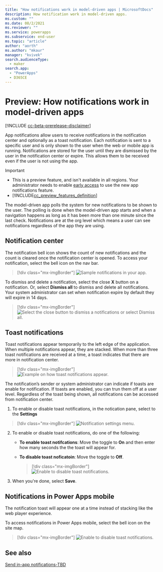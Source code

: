 ```yaml
---
title: "How notifications work in model-driven apps | MicrosoftDocs"
description: How notification work in model-driven apps.
ms.custom: ""
ms.date: 08/2/2021
ms.reviewer: ""
ms.service: powerapps
ms.subservice: end-user
ms.topic: "article"
author: "aorth"
ms.author: "mkaur"
manager: "kvivek"
search.audienceType: 
  - maker
search.app: 
  - "PowerApps"
  - D365CE
---
```


# Preview: How notifications work in model-driven apps 

[!INCLUDE [cc-beta-prerelease-disclaimer](../includes/cc-beta-prerelease-disclaimer.md)]

App notifications allow users to receive notifications in the notification center and optionally as a toast notification. Each notification is sent to a specific user and is only shown to the user when the web or mobile app is running. Notifications are stored for the user until they are dismissed by the user in the notification center or expire. This allows them to be received even if the user is not using the app.  

> [!IMPORTANT]
> - This is a preview feature, and isn't available in all regions. Your administrator needs to enable [early access](/power-platform/admin/opt-in-early-access-updates) to use the new app notifications feature.
> - [!INCLUDE[cc_preview_features_definition](../includes/cc-preview-features-definition.md)]

The model-driven app polls the system for new notifications to be shown to the user.  The polling is done when the model-driven app starts and when a navigation happens as long as it has been more than one minute since the last check.  Notifications are at the org level which means a user can see notifications regardless of the app they are using.

## Notification center

The notification bell icon shows the count of new notifications and the count is cleared once the notification center is opened. To access your notification, select the bell icon on the nav bar. 


 > [!div class="mx-imgBorder"] 
 > ![Sample notifications in your app.](media/notifications-bell.png)  


To dismiss and delete a notification, select the close **X** button on a notification. Or, select **Dismiss all** to dismiss and delete all notifications. Your system administrator can set when notification expire by default they will expire in 14 days.

 > [!div class="mx-imgBorder"] 
 > ![Select the close button to dismiss a notifications or select Dismiss all.](media/notifications-dismiss.png)  


## Toast notifications

Toast notifications appear temporarily to the left edge of the application. When multiple notifications appear, they are stacked. When more than three toast notifications are received at a time, a toast indicates that there are more in notification center.

> [!div class="mx-imgBorder"] 
> ![Example on how toast notifications appear.](media/notifications-toast.png)  


The notification’s sender or system administrator can indicate if toasts are enable for notification. If toasts are enabled, you can trun them off at a user level. Regardless of the toast being shown, all notifications can be accessed from notification center.


1. To enable or disable toast notifications, in the notication pane, select to the **Settings** 

 > [!div class="mx-imgBorder"] 
 > ![Notification settings menu.](media/notifications-settings.png)  

2. To enable or disable toast notifications, do one of the following:

    - **To enable toast notifcations**: Move the toggle to **On** and then enter how many seconds the the toast will appear for. 
    - **To disable toast noficatoin**: Move the toggle to **Off**.
   
       > [!div class="mx-imgBorder"] 
       > ![Enable to disable toast notifications.](media/notifications-2.png)  
   
 3. When you're done, select **Save**.  


## Notifications in Power Apps mobile


The notification toast will appear one at a time instead of stacking like the web player experience.


To access notifications in Power Apps mobile, select the bell icon on the site map. 

> [!div class="mx-imgBorder"] 
> ![Enable to disable toast notifications.](media/mobile-bell.png)  
   







## See also

[Send in-app notifications-TBD](../maker/model-driven-apps/send-in-app-notifications.md)
